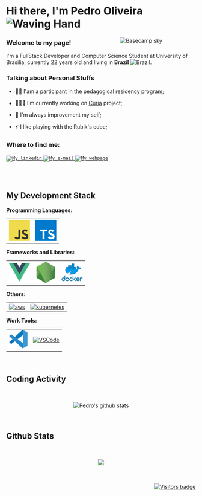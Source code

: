 <h1>Hi there, I'm Pedro Oliveira <img width="40" src="https://emojis.slackmojis.com/emojis/images/1565879801/6181/waving_hand_animated.gif?1565879801" alt="Waving Hand" /></h1>

<img align="right" width="40%" src="https://media0.giphy.com/media/24C2paIV0IBEY/giphy.gif?cid=ecf05e47garf786agmig6tvy18y9s3ulcdlrwt7rnsj3hd9q&rid=giphy.gif" alt="Basecamp sky" />

### Welcome to my page!
<p>
  I'm a FullStack Developer and Computer Science Student at University of Brasilia, currently 22 years old and living in
  <b>Brazil</b>   <img width="14" src="https://www.flaticon.com/svg/static/icons/svg/197/197386.svg" alt="Brazil" />.
</p>

### Talking about Personal Stuffs

- 👨‍🏫 I'am a participant in the pedagogical residency program;

- 👩🏻‍💻 I’m currently working on <a href="https://curia.coop/">Curia</a> project;

- 🌱 I'm always improvement my self; 

- ⚡ I like playing with the Rubik's cube;

### Where to find me:

<a href="https://www.linkedin.com/in/pedro-oliveira-dev/">
  <code><img alt="My linkedin" width="28" src="https://www.flaticon.com/svg/static/icons/svg/1383/1383262.svg" /></code>
</a>

<a href="mailto:pedro.oliveira.unb@gmail.com">
  <code><img alt="My e-mail" width="32" src="https://user-images.githubusercontent.com/65639491/133540491-db05d884-4f6d-415b-bb28-7d3dccd2c964.png" /></code>
</a>

<a href="https://pedrounb.com.br">
  <code><img alt="My webpage" width="32" src="https://user-images.githubusercontent.com/65639491/133542218-ae2ff3bc-a992-4408-9842-2351b53330a0.png" /></code>
</a>

<br/><br/>

## My Development Stack
**Programming Languages:**

<table>
  <tr>
    <td>
      <a href="https://developer.mozilla.org/en-US/docs/Web/JavaScript" target="_blank">
        <img title="JavaScript" alt="JavaScript" width="56px" src="https://raw.githubusercontent.com/github/explore/master/topics/javascript/javascript.png">
      </a>
    </td>
    <td>
      <a href="https://www.typescriptlang.org/" target="blank">
        <img title="TypeScript" alt="TypeScript" width="56px" src="https://raw.githubusercontent.com/github/explore/master/topics/typescript/typescript.png">
      </a>
    </td>
  </tr>
</table>

**Frameworks and Libraries:**

<table>
  <tr>
    <td>
      <a href="https://vuejs.org/">
        <img title="Vue" alt="Vue" width="56px" src="https://raw.githubusercontent.com/github/explore/master/topics/vue/vue.png">
      </a>
    </td>
    <td>
      <a href="https://nodejs.org/en/">
        <img title="NodeJs" alt="NodeJs" width="56px" src="https://raw.githubusercontent.com/github/explore/master/topics/nodejs/nodejs.png">
      </a>
    </td>
    <td>
      <a href="https://www.docker.com/">
        <img title="Docker" alt="Docker" width="56px" src="https://raw.githubusercontent.com/github/explore/master/topics/docker/docker.png">
      </a>   
    </td>
  </tr>
</table>

**Others:**

<table>
  <tr>
    <td>
      <a href="https://aws.amazon.com/">
        <img title="aws" alt="aws" width="74px" src="https://cdn2.iconfinder.com/data/icons/amazon-aws-stencils/100/Non-Service_Specific_copy__AWS_Cloud-256.png">
      </a>
    </td>
    <td>
      <a href="https://kubernetes.io/">
        <img title="kubernetes" alt="kubernetes" width="56px" src="https://upload.wikimedia.org/wikipedia/commons/thumb/3/39/Kubernetes_logo_without_workmark.svg/1200px-Kubernetes_logo_without_workmark.svg.png">
      </a>
    </td>
  </tr>
</table>

**Work Tools:**

<table>
  <tr>
    <td>
      <a href="https://code.visualstudio.com/">
        <img title="VSCode" alt="VSCode" width="50px" src="https://github.com/devicons/devicon/blob/master/icons/vscode/vscode-original.svg">
      </a>
    </td>
    <td>
      <a href="https://slack.com/">
        <img title="Slack" alt="VSCode" width="56px" src="https://user-images.githubusercontent.com/65639491/133542455-39845da3-1c57-4df5-9748-e8bf51f8af48.png">
      </a>
    </td>
  </tr>
</table>


<br/>

## Coding Activity

<br/>

<p align="center">
  <img src="https://github-readme-stats.vercel.app/api?username=PedroUNB&show_icons=true&theme=dracula" alt="Pedro's github stats" />
</p>

<br/>

## Github Stats

<br/>

<p align="center">
  <img src="https://github-readme-stats.vercel.app/api/top-langs/?username=PedroUNB&layout=compact&theme=dracula" />
</p>

<br/>

<p align="right">
  <a href="https://badges.pufler.dev">
      <img src="https://badges.pufler.dev/visits/PedroUNB/PedroUNB" alt="Visitors badge" />
   </a>
</p>
